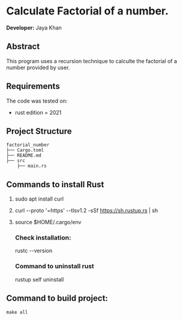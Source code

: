 # Calculate Factorial of a number.

**Developer:** Jaya Khan 

## Abstract
This program uses a recursion technique to calculte the factorial of a number provided by user.


## Requirements
The code was tested on:
- rust edition = 2021


## Project Structure
                                                                               
    factorial_number
    ├── Cargo.toml
    ├── README.md   
    ├── src
        ├── main.rs


## Commands to install Rust
1. sudo apt install curl
2. curl --proto '=https' --tlsv1.2 -sSf https://sh.rustup.rs | sh
3. source $HOME/.cargo/env

    ### Check installation:
    rustc --version

    ### Command to uninstall rust
    rustup self uninstall

## Command to build project: 
`make all`
